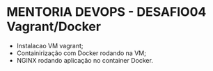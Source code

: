 # MENTORIA DEVOPS - DESAFIO04  Vagrant/Docker

* Instalacao VM vagrant;
* Containirização com Docker rodando na VM;
* NGINX rodando aplicação no container Docker. 
